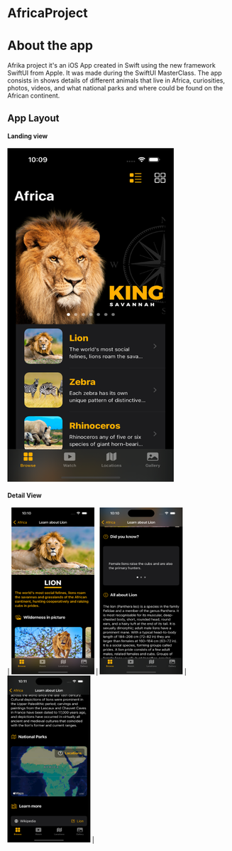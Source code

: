 # AfricaProject

# About the app
Afrika project it's an iOS App created in Swift using the new framework SwiftUI from Apple. It was made during the SwiftUI MasterClass.
The app consists in shows details of different animals that live in Africa, curiosities, photos, videos, and what national parks and where could be found on the African continent.

## App Layout

#### Landing view
<img src="https://github.com/og1421/AfricaProject/blob/main/Images/landingPage.png"
height="750" width="375">

#### Detail View
| <img src="https://github.com/og1421/AfricaProject/blob/main/Images/detailView.png"
height="375" width="187"> | <img src="https://github.com/og1421/AfricaProject/blob/main/Images/detailView2.png"
height="375" width="187"> | <img src="https://github.com/og1421/AfricaProject/blob/main/Images/detailView3.png"
height="375" width="187"> | 

